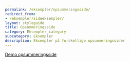 ```yaml
---
permalink: /eksempler/opsummeringsside/
redirect_from:
- /eksempler/sideeksempler/
layout: styleguide
title: Opsummeringsside
category: Eksempler_category
subcategory: Eksempler
description: Eksempler på forskellige opsummeringssider
---
```

<div class="row mt-5 screenshot-gallery d-none">
  <div class="col-12 col-sm-12 col-md-4 col-lg-4">
    <a href="{{ site.baseurl }}/pages/eksempler/opsummering/opsummering-1/?r=/eksempler/opsummeringsside/" title="Eksempelside: opsummering" class="screenshot d-block"></a>
    <a class="button button-secondary mt-5" href="{{ site.baseurl }}/pages/eksempler/opsummering/opsummering-1/?r=/eksempler/opsummeringsside/">Demo opsummeringsside</a>
  </div>
</div>

